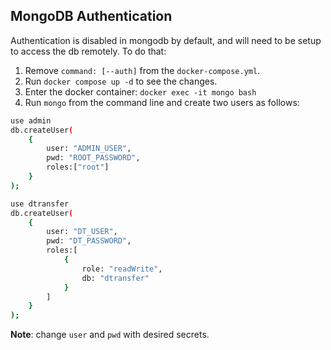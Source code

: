 ## MongoDB Authentication

Authentication is disabled in mongodb by default, and will need to be setup to access the db remotely. To do that: 

1. Remove `command: [--auth]` from the `docker-compose.yml`.  
2. Run `docker compose up -d` to see the changes. 
3. Enter the docker container: `docker exec -it mongo bash`
4. Run `mongo` from the command line and create two users as follows:

```bash
use admin
db.createUser(
    {
        user: "ADMIN_USER",
        pwd: "ROOT_PASSWORD",
        roles:["root"]
    }
);

use dtransfer
db.createUser(
    {
        user: "DT_USER",
        pwd: "DT_PASSWORD",
        roles:[
            {
                role: "readWrite",
                db: "dtransfer"
            }
        ]
    }
);
```

**Note**: change `user` and `pwd` with desired secrets.
